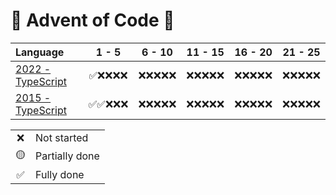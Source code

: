 # 🎄 Advent of Code 🎄

| Language  | 1 - 5 | 6 - 10 | 11 - 15 | 16 - 20 | 21 - 25 |
| :-- | :-: | :-: | :-: |  :-: |  :-: | 
| [2022 - TypeScript](2022/README.md) | ✅❌❌❌❌ | ❌❌❌❌❌ | ❌❌❌❌❌ | ❌❌❌❌❌ | ❌❌❌❌❌ |
| [2015 - TypeScript](2015/README.md) | ✅✅❌❌❌ | ❌❌❌❌❌ | ❌❌❌❌❌ | ❌❌❌❌❌ | ❌❌❌❌❌ |

<table>
    <tr>
        <td align="center">❌</td>
        <td align="left">Not started</td>
    </tr>
    <tr>
        <td align="center">🟡</td>
        <td align="left">Partially done</td>
    </tr>
    <tr>
        <td align="center">✅</td>
        <td align="left">Fully done</td>
    </tr>
</table>